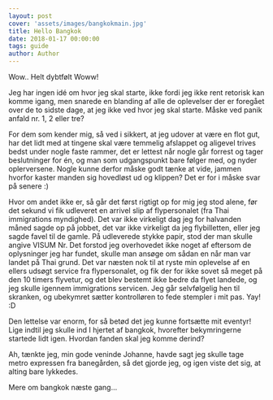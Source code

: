 ```yaml
---
layout: post
cover: 'assets/images/bangkokmain.jpg'
title: Hello Bangkok
date: 2018-01-17 00:00:00
tags: guide
author: Author
---
```


<p>Wow.. Helt dybtfølt Woww!</p>

<p>Jeg har ingen idé om hvor jeg skal starte, ikke fordi jeg ikke rent retorisk kan komme igang, men snarede en blanding af alle de oplevelser der er foregået over de to sidste dage, at jeg ikke ved hvor jeg skal starte. Måske ved panik anfald nr. 1, 2 eller tre?</p>

<p>For dem som kender mig, så ved i sikkert, at jeg udover at være en flot gut, har det lidt med at tingene skal være temmelig afslappet og aligevel trives bedst under nogle faste rammer, det er lettest når nogle går forrest og tager beslutninger for én, og man som udgangspunkt bare følger med, og nyder oplerversene. Nogle kunne derfor måske godt tænke at vide, jammen hvorfor kaster manden sig hovedløst ud og klippen? Det er for i måske svar på senere :)</p>

<p>Hvor om andet ikke er, så går det først rigtigt op for mig jeg stod alene, før det sekund vi fik udleveret en arrivel slip af flypersonalet (fra Thai immigrations myndighed). Det var ikke virkeligt dag jeg for halvanden måned sagde op på jobbet, det var ikke virkeligt da jeg flybilletten, eller jeg sagde favel til de gamle.
På udleverede stykke papir, stod der man skulle angive VISUM Nr. Det forstod jeg overhovedet ikke noget af eftersom de oplysninger jeg har fundet, skulle man ansøge om sådan en når man var landet  på Thai grund. Det var næsten nok til at ryste min oplevelse af en ellers udsøgt service fra flypersonalet, og fik der for ikke sovet så meget på den 10 timers flyvetur, og det blev bestemt ikke bedre da flyet landede, og jeg skulle igennem immigrations servicen. Jeg går selvfølgelig hen til skranken, og ubekymret sætter kontrolløren to fede stempler i mit pas. Yay! :D </p>

<p>Den lettelse var enorm, for så betød det jeg kunne fortsætte mit eventyr! Lige indtil jeg skulle ind I hjertet af bangkok, hvorefter bekymringerne startede lidt igen. Hvordan fanden skal jeg komme derind?</p>

<p>Ah, tænkte jeg, min gode veninde Johanne, havde sagt jeg skulle tage metro expressen fra banegården, så det gjorde jeg, og igen viste det sig, at alting bare lykkedes.</p>

<p>Mere om bangkok næste gang...</p>

